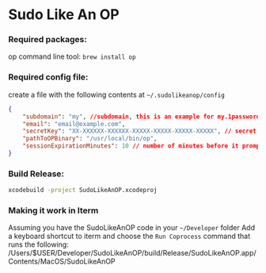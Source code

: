 Sudo Like An OP
===============


### Required packages:

op command line tool: `brew install op`


### Required config file:

create a file with the following contents at `~/.sudolikeanop/config`
```json
{
    "subdomain": "my", //subdomain, this is an example for my.1password.com
    "email": "email@example.com",
    "secretKey": "XX-XXXXXX-XXXXXX-XXXXX-XXXXX-XXXXX-XXXXX", // secret key given by 1password
    "pathToOPBinary": "/usr/local/bin/op",
    "sessionExpirationMinutes": 10 // number of minutes before it prompts for your password again up to 30 minutes
}
```


### Build Release:
```bash
xcodebuild -project SudoLikeAnOP.xcodeproj
```

### Making it work in Iterm

Assuming you have the SudoLikeAnOP code in your `~/Developer` folder
Add a keyboard shortcut to iterm and choose the `Run Coprocess` command that runs the following:
/Users/$USER/Developer/SudoLikeAnOP/build/Release/SudoLikeAnOP.app/Contents/MacOS/SudoLikeAnOP
